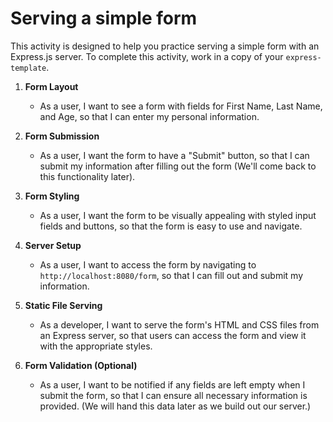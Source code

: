 # Serving a simple form
This activity is designed to help you practice serving a simple form with an Express.js server. To complete this activity, work in a copy of your `express-template`. 

1. **Form Layout**
   - As a user, I want to see a form with fields for First Name, Last Name, and Age, so that I can enter my personal information.

2. **Form Submission**
   - As a user, I want the form to have a "Submit" button, so that I can submit my information after filling out the form (We'll come back to this functionality later).

3. **Form Styling**
   - As a user, I want the form to be visually appealing with styled input fields and buttons, so that the form is easy to use and navigate.

4. **Server Setup**
   - As a user, I want to access the form by navigating to `http://localhost:8080/form`, so that I can fill out and submit my information.

5. **Static File Serving**
   - As a developer, I want to serve the form's HTML and CSS files from an Express server, so that users can access the form and view it with the appropriate styles.

6. **Form Validation (Optional)**
   - As a user, I want to be notified if any fields are left empty when I submit the form, so that I can ensure all necessary information is provided. (We will hand this data later as we build out our server.)